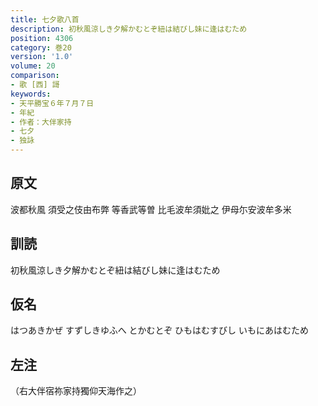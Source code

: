 ```yaml
---
title: 七夕歌八首
description: 初秋風涼しき夕解かむとぞ紐は結びし妹に逢はむため
position: 4306
category: 巻20
version: '1.0'
volume: 20
comparison:
- 歌 [西] 謌
keywords:
- 天平勝宝６年７月７日
- 年紀
- 作者：大伴家持
- 七夕
- 独詠
---
```


## 原文

波都秋風 須受之伎由布弊 等香武等曽 比毛波牟須妣之 伊母尓安波牟多米

## 訓読

初秋風涼しき夕解かむとぞ紐は結びし妹に逢はむため

## 仮名

はつあきかぜ すずしきゆふへ とかむとぞ ひもはむすびし いもにあはむため

## 左注

（右大伴宿祢家持獨仰天海作之）
